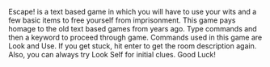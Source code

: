 Escape! is a text based game in which you will have to use your wits and a few basic items to free yourself from imprisonment. This game pays homage to the old text based games from years ago. Type commands and then a keyword to proceed through game. Commands used in this game are Look and Use. If you get stuck, hit enter to get the room description again. Also, you can always try Look Self for initial clues. Good Luck!